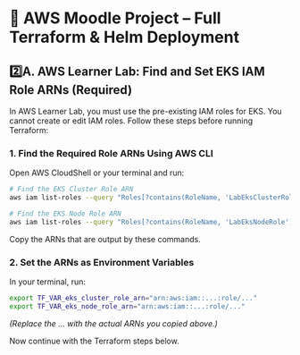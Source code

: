 # 📘 AWS Moodle Project – Full Terraform & Helm Deployment

## 2️⃣A. AWS Learner Lab: Find and Set EKS IAM Role ARNs (Required)

In AWS Learner Lab, you must use the pre-existing IAM roles for EKS. You cannot create or edit IAM roles. Follow these steps before running Terraform:

### 1. Find the Required Role ARNs Using AWS CLI

Open AWS CloudShell or your terminal and run:

```sh
# Find the EKS Cluster Role ARN
aws iam list-roles --query "Roles[?contains(RoleName, 'LabEksClusterRole')].Arn" --output text

# Find the EKS Node Role ARN
aws iam list-roles --query "Roles[?contains(RoleName, 'LabEksNodeRole')].Arn" --output text
```

Copy the ARNs that are output by these commands.

### 2. Set the ARNs as Environment Variables

In your terminal, run:

```sh
export TF_VAR_eks_cluster_role_arn="arn:aws:iam::...:role/..."
export TF_VAR_eks_node_role_arn="arn:aws:iam::...:role/..."
```
*(Replace the ... with the actual ARNs you copied above.)*

Now continue with the Terraform steps below. 